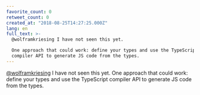 ```yaml
---
favorite_count: 0
retweet_count: 0
created_at: "2018-08-25T14:27:25.000Z"
lang: en
full_text: >-
  @wolframkriesing I have not seen this yet. 

  One approach that could work: define your types and use the TypeScript
  compiler API to generate JS code from the types.
---
```


[@wolframkriesing](https://twitter.com/wolframkriesing) I have not seen this
yet. One approach that could work: define your types and use the TypeScript
compiler API to generate JS code from the types.
